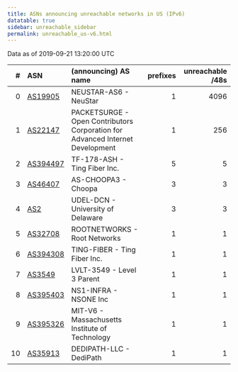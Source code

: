 ```yaml
---
title: ASNs announcing unreachable networks in US (IPv6)
datatable: true
sidebar: unreachable_sidebar
permalink: unreachable_us-v6.html
---
```


Data as of 2019-09-21 13:20:00 UTC


<div class="datatable-begin"></div>

|   # | ASN                                      | (announcing) AS name                                                          |   prefixes |   unreachable /48s |
|----:|:-----------------------------------------|:------------------------------------------------------------------------------|-----------:|-------------------:|
|   0 | [AS19905](unreachable_AS19905-v6.html)   | NEUSTAR-AS6 - NeuStar                                                         |          1 |               4096 |
|   1 | [AS22147](unreachable_AS22147-v6.html)   | PACKETSURGE - Open Contributors Corporation for Advanced Internet Development |          1 |                256 |
|   2 | [AS394497](unreachable_AS394497-v6.html) | TF-178-ASH - Ting Fiber Inc.                                                  |          5 |                  5 |
|   3 | [AS46407](unreachable_AS46407-v6.html)   | AS-CHOOPA3 - Choopa                                                           |          3 |                  3 |
|   4 | [AS2](unreachable_AS2-v6.html)           | UDEL-DCN - University of Delaware                                             |          3 |                  3 |
|   5 | [AS32708](unreachable_AS32708-v6.html)   | ROOTNETWORKS - Root Networks                                                  |          1 |                  1 |
|   6 | [AS394308](unreachable_AS394308-v6.html) | TING-FIBER - Ting Fiber Inc.                                                  |          1 |                  1 |
|   7 | [AS3549](unreachable_AS3549-v6.html)     | LVLT-3549 - Level 3 Parent                                                    |          1 |                  1 |
|   8 | [AS395403](unreachable_AS395403-v6.html) | NS1-INFRA - NSONE Inc                                                         |          1 |                  1 |
|   9 | [AS395326](unreachable_AS395326-v6.html) | MIT-V6 - Massachusetts Institute of Technology                                |          1 |                  1 |
|  10 | [AS35913](unreachable_AS35913-v6.html)   | DEDIPATH-LLC - DediPath                                                       |          1 |                  1 |

<div class="datatable-end"></div>